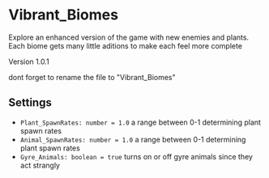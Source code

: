 # Vibrant_Biomes
Explore an enhanced version of the game with new enemies and plants.
Each biome gets many little aditions to make each feel more complete

Version 1.0.1

dont forget to rename the file to "Vibrant_Biomes"

## Settings
- `Plant_SpawnRates: number = 1.0` a range between 0-1 determining plant spawn rates
- `Animal_SpawnRates: number = 1.0` a range between 0-1 determining plant spawn rates
- `Gyre_Animals: boolean = true` turns on or off gyre animals since they act strangly
